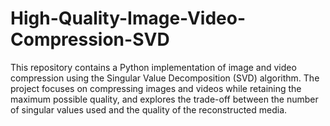 # High-Quality-Image-Video-Compression-SVD
This repository contains a Python implementation of image and video compression using the Singular Value Decomposition (SVD) algorithm. The project focuses on compressing images and videos while retaining the maximum possible quality, and explores the trade-off between the number of singular values used and the quality of the reconstructed media.
